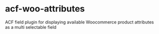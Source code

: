 # acf-woo-attributes
ACF field plugin for displaying available Woocommerce product attributes as a multi selectable field
